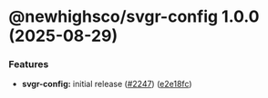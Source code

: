 # @newhighsco/svgr-config 1.0.0 (2025-08-29)


### Features

* **svgr-config:** initial release ([#2247](https://github.com/newhighsco/config/issues/2247)) ([e2e18fc](https://github.com/newhighsco/config/commit/e2e18fcc56cbec9c4c5de47c8403815ce7b7cab6))
